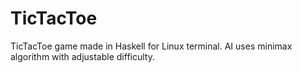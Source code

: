 # TicTacToe
TicTacToe game made in Haskell for Linux terminal. AI uses minimax 
algorithm with adjustable difficulty.
